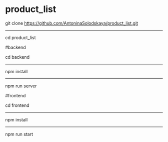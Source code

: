 # product_list
git clone https://github.com/AntoninaSolodskaya/product_list.git
***
cd product_list

#backend

cd backend
***
npm install
***
npm run server

#frontend

cd frontend
***
npm install
***
npm run start

